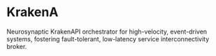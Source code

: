 # KrakenA
Neurosynaptic KrakenAPI orchestrator for high-velocity, event-driven systems, fostering fault-tolerant, low-latency service interconnectivity broker.
